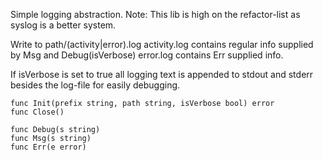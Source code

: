 Simple logging abstraction.
Note: This lib is high on the refactor-list as syslog is a better system.

Write to path/(activity|error).log
activity.log contains regular info supplied by Msg and Debug(isVerbose)
error.log contains Err supplied info.


If isVerbose is set to true all logging text is appended to stdout and stderr
besides the log-file for easily debugging.


```
func Init(prefix string, path string, isVerbose bool) error
func Close()

func Debug(s string)
func Msg(s string)
func Err(e error)
```
